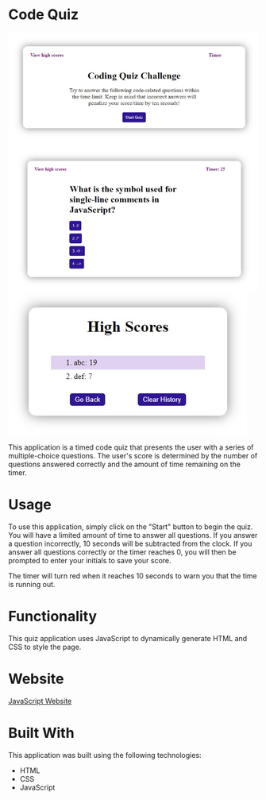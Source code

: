 # Code Quiz
![Usage](./Assets/images/landing-page.jpg)
![Usage](./Assets/images/question.jpg)
![Usage](./Assets/images/high-scores-page.jpg)

This application is a timed code quiz that presents the user with a series of multiple-choice questions. The user's score is determined by the number of questions answered correctly and the amount of time remaining on the timer.

# Usage

To use this application, simply click on the "Start" button to begin the quiz. You will have a limited amount of time to answer all questions. If you answer a question incorrectly, 10 seconds will be subtracted from the clock. If you answer all questions correctly or the timer reaches 0, you will then be prompted to enter your initials to save your score.

The timer will turn red when it reaches 10 seconds to warn you that the time is running out.

# Functionality

This quiz application uses JavaScript to dynamically generate HTML and CSS to style the page. 

# Website

[JavaScript Website](https://robles1999.github.io/js-quiz-game/)

# Built With

This application was built using the following technologies:

- HTML
- CSS
- JavaScript
